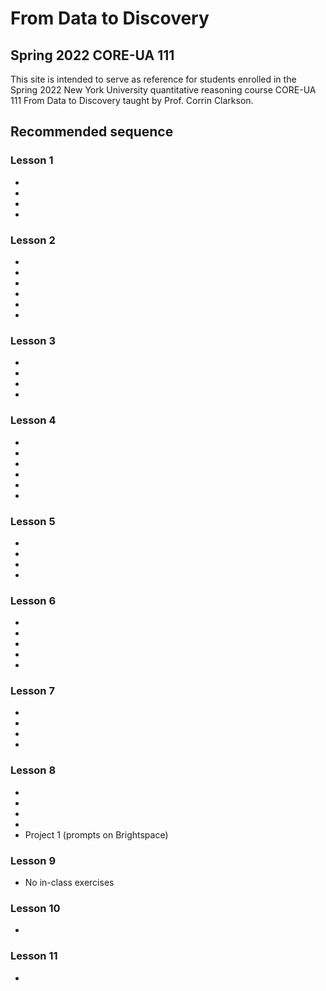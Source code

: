 # From Data to Discovery 
## Spring 2022 CORE-UA 111

This site is intended to serve as reference for students enrolled in the Spring 2022 New York University quantitative reasoning course CORE-UA 111 From Data to Discovery taught by Prof. Corrin Clarkson.





## Recommended sequence


### Lesson 1
- [](r_basics)
- [](r_basics:arithmetic)
- [](in-class_exercises:lesson01)
- [](homework00)


### Lesson 2
- [](base_r:variables)
- [](base_r:data_types) 
- [](base_r:vectors) 
- [](vectors_computing)
- [](in-class_exercises:lesson02)
- [](homework01)


### Lesson 3
- [](r_basics:numerical_vectors:functions)
- [](loading)
- [](frames)
- [](in-class_exercises:lesson03)


### Lesson 4
- [](dplyr)
- [](arrange)
- [](piping)
- [](in-class_exercises:lesson04)
- [](lab01)
- [](homework02)


### Lesson 5
- [](loading:from_file)
- [](select)
- [](filter)
- [](in-class_exercises:lesson05)


### Lesson 6
- [](summarize)
- [](ggplot:bar_charts)
- [](in-class_exercises:lesson06)
- [](lab02)
- [](homework03)


### Lesson 7
- [](pretty_plots:labels)
- [](pretty_plots:themes)
- [](ggplot:scatter_plots)
- [](in-class_exercises:lesson07)


### Lesson 8
- [](ggplot:histograms)
- [](pretty_plots:colors)
- [](in-class_exercises:lesson08)
- [](lab03)
- Project 1 (prompts on Brightspace)


### Lesson 9
- No in-class exercises


### Lesson 10
- [](lesson10)


### Lesson 11
- [](lesson11)
